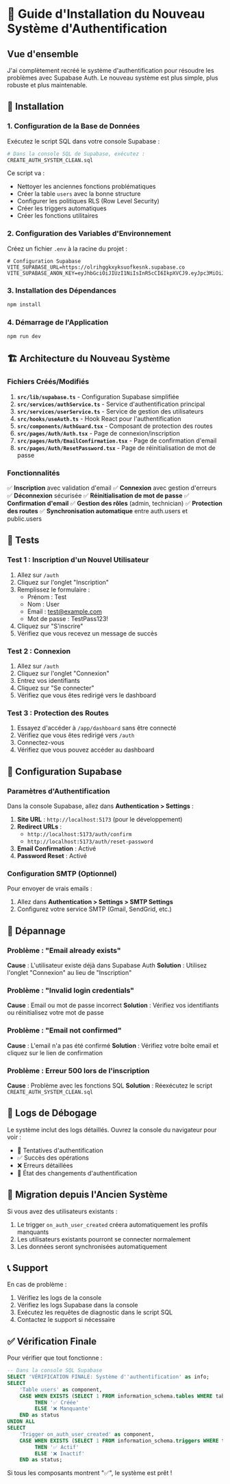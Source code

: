 # 🔐 Guide d'Installation du Nouveau Système d'Authentification

## Vue d'ensemble

J'ai complètement recréé le système d'authentification pour résoudre les problèmes avec Supabase Auth. Le nouveau système est plus simple, plus robuste et plus maintenable.

## 🚀 Installation

### 1. Configuration de la Base de Données

Exécutez le script SQL dans votre console Supabase :

```bash
# Dans la console SQL de Supabase, exécutez :
CREATE_AUTH_SYSTEM_CLEAN.sql
```

Ce script va :
- Nettoyer les anciennes fonctions problématiques
- Créer la table `users` avec la bonne structure
- Configurer les politiques RLS (Row Level Security)
- Créer les triggers automatiques
- Créer les fonctions utilitaires

### 2. Configuration des Variables d'Environnement

Créez un fichier `.env` à la racine du projet :

```env
# Configuration Supabase
VITE_SUPABASE_URL=https://olrihggkxyksuofkesnk.supabase.co
VITE_SUPABASE_ANON_KEY=eyJhbGciOiJIUzI1NiIsInR5cCI6IkpXVCJ9.eyJpc3MiOiJzdXBhYmFzZS1kZW1vIiwicm9sZSI6ImFub24iLCJleHAiOjE5ODM4MTI5OTZ9.CRXP1A7WOeoJeXxjNni43kdQwgnWNReilDMblYTn_I0
```

### 3. Installation des Dépendances

```bash
npm install
```

### 4. Démarrage de l'Application

```bash
npm run dev
```

## 🏗️ Architecture du Nouveau Système

### Fichiers Créés/Modifiés

1. **`src/lib/supabase.ts`** - Configuration Supabase simplifiée
2. **`src/services/authService.ts`** - Service d'authentification principal
3. **`src/services/userService.ts`** - Service de gestion des utilisateurs
4. **`src/hooks/useAuth.ts`** - Hook React pour l'authentification
5. **`src/components/AuthGuard.tsx`** - Composant de protection des routes
6. **`src/pages/Auth/Auth.tsx`** - Page de connexion/inscription
7. **`src/pages/Auth/EmailConfirmation.tsx`** - Page de confirmation d'email
8. **`src/pages/Auth/ResetPassword.tsx`** - Page de réinitialisation de mot de passe

### Fonctionnalités

✅ **Inscription** avec validation d'email
✅ **Connexion** avec gestion d'erreurs
✅ **Déconnexion** sécurisée
✅ **Réinitialisation de mot de passe**
✅ **Confirmation d'email**
✅ **Gestion des rôles** (admin, technician)
✅ **Protection des routes**
✅ **Synchronisation automatique** entre auth.users et public.users

## 🧪 Tests

### Test 1 : Inscription d'un Nouvel Utilisateur

1. Allez sur `/auth`
2. Cliquez sur l'onglet "Inscription"
3. Remplissez le formulaire :
   - Prénom : Test
   - Nom : User
   - Email : test@example.com
   - Mot de passe : TestPass123!
4. Cliquez sur "S'inscrire"
5. Vérifiez que vous recevez un message de succès

### Test 2 : Connexion

1. Allez sur `/auth`
2. Cliquez sur l'onglet "Connexion"
3. Entrez vos identifiants
4. Cliquez sur "Se connecter"
5. Vérifiez que vous êtes redirigé vers le dashboard

### Test 3 : Protection des Routes

1. Essayez d'accéder à `/app/dashboard` sans être connecté
2. Vérifiez que vous êtes redirigé vers `/auth`
3. Connectez-vous
4. Vérifiez que vous pouvez accéder au dashboard

## 🔧 Configuration Supabase

### Paramètres d'Authentification

Dans la console Supabase, allez dans **Authentication > Settings** :

1. **Site URL** : `http://localhost:5173` (pour le développement)
2. **Redirect URLs** : 
   - `http://localhost:5173/auth/confirm`
   - `http://localhost:5173/auth/reset-password`
3. **Email Confirmation** : Activé
4. **Password Reset** : Activé

### Configuration SMTP (Optionnel)

Pour envoyer de vrais emails :
1. Allez dans **Authentication > Settings > SMTP Settings**
2. Configurez votre service SMTP (Gmail, SendGrid, etc.)

## 🐛 Dépannage

### Problème : "Email already exists"

**Cause** : L'utilisateur existe déjà dans Supabase Auth
**Solution** : Utilisez l'onglet "Connexion" au lieu de "Inscription"

### Problème : "Invalid login credentials"

**Cause** : Email ou mot de passe incorrect
**Solution** : Vérifiez vos identifiants ou réinitialisez votre mot de passe

### Problème : "Email not confirmed"

**Cause** : L'email n'a pas été confirmé
**Solution** : Vérifiez votre boîte email et cliquez sur le lien de confirmation

### Problème : Erreur 500 lors de l'inscription

**Cause** : Problème avec les fonctions SQL
**Solution** : Réexécutez le script `CREATE_AUTH_SYSTEM_CLEAN.sql`

## 📝 Logs de Débogage

Le système inclut des logs détaillés. Ouvrez la console du navigateur pour voir :

- 🔐 Tentatives d'authentification
- ✅ Succès des opérations
- ❌ Erreurs détaillées
- 🔄 État des changements d'authentification

## 🔄 Migration depuis l'Ancien Système

Si vous avez des utilisateurs existants :

1. Le trigger `on_auth_user_created` créera automatiquement les profils manquants
2. Les utilisateurs existants pourront se connecter normalement
3. Les données seront synchronisées automatiquement

## 📞 Support

En cas de problème :

1. Vérifiez les logs de la console
2. Vérifiez les logs Supabase dans la console
3. Exécutez les requêtes de diagnostic dans le script SQL
4. Contactez le support si nécessaire

## ✅ Vérification Finale

Pour vérifier que tout fonctionne :

```sql
-- Dans la console SQL Supabase
SELECT 'VÉRIFICATION FINALE: Système d''authentification' as info;
SELECT 
    'Table users' as component,
    CASE WHEN EXISTS (SELECT 1 FROM information_schema.tables WHERE table_name = 'users' AND table_schema = 'public') 
         THEN '✅ Créée' 
         ELSE '❌ Manquante' 
    END as status
UNION ALL
SELECT 
    'Trigger on_auth_user_created' as component,
    CASE WHEN EXISTS (SELECT 1 FROM information_schema.triggers WHERE trigger_name = 'on_auth_user_created') 
         THEN '✅ Actif' 
         ELSE '❌ Inactif' 
    END as status;
```

Si tous les composants montrent "✅", le système est prêt !
